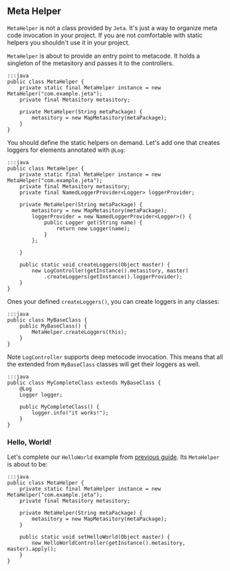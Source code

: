 <div class="page-header">
  <h2>Meta Helper</h2>
</div>

`MetaHelper` is not a class provided by `Jeta`. It's just a way to organize meta code invocation in your project. If you are not comfortable with static helpers you shouldn't use it in your project.

`MetaHelper` is about to provide an entry point to metacode. It holds a singleton of the metasitory and passes it to the controllers.

    :::java
    public class MetaHelper {
        private static final MetaHelper instance = new MetaHelper("com.example.jeta");
        private final Metasitory metasitory;

        private MetaHelper(String metaPackage) {
            metasitory = new MapMetasitory(metaPackage);
        }
    }


 You should define the static helpers on demand. Let's add one that creates loggers for elements annotated with `@Log`:

    :::java
    public class MetaHelper {
        private static final MetaHelper instance = new MetaHelper("com.example.jeta");
        private final Metasitory metasitory;
        private final NamedLoggerProvider<Logger> loggerProvider;

        private MetaHelper(String metaPackage) {
            metasitory = new MapMetasitory(metaPackage);
            loggerProvider = new NamedLoggerProvider<Logger>() {
                public Logger get(String name) {
                    return new Logger(name);
                }
            };

        }

        public static void createLoggers(Object master) {
            new LogController(getInstance().metasitory, master)
                .createLoggers(getInstance().loggerProvider);
        }
    }

Ones your defined `createLoggers()`, you can create loggers in any classes:

    :::java
    public class MyBaseClass {
        public MyBaseClass() {
            MetaHelper.createLoggers(this);
        }
    }

 <span class="label label-info">Note</span> `LogController` supports deep metocode invocation. This means that all the extended from `MyBaseClass` classes will get their loggers as well.

    :::java
    public class MyCompleteClass extends MyBaseClass {
        @Log
        Logger logger;

        public MyCompleteClass() {
            logger.info("it works!");
        }
    }


### Hello, World!
Let's complete our `HelloWorld` example from [previous guide](/guide/at-runtime). Its `MetaHelper` is about to be:

    :::java
    public class MetaHelper {
        private static final MetaHelper instance = new MetaHelper("com.example.jeta");
        private final Metasitory metasitory;

        private MetaHelper(String metaPackage) {
            metasitory = new MapMetasitory(metaPackage);
        }

        public static void setHelloWorld(Object master) {
            new HelloWorldController(getInstance().metasitory, master).apply();
        }
    }


